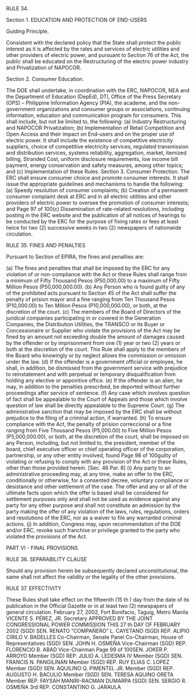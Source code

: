 RULE 34.

Section 1. EDUCATION AND PROTECTION OF END-USERS

Guiding Principle.

Consistent with the declared policy that the State shall protect the public
interest as it is affected by the rates and services of electric utilities and
other providers of electric power, and pursuant to Section 76 of the Act, the
public shall be educated on the Restructuring of the electric power industry
and Privatization of NAPOCOR.

Section 2. Consumer Education.

The DOE shall undertake, in coordination with the ERC, NAPOCOR, NEA and the
Department of Education (DepEd), DTI, Office of the Press Secretary (OPS) –
Philippine Information Agency (PIA), the academe, and the non-government
organizations and consumer groups or associations, continuing information,
education and communication program for consumers. This shall include,
but not be limited to, the following:
(a) Industry Restructuring and NAPOCOR Privatization;
(b) Implementation of Retail Competition and Open Access and their
impact on End-users and on the proper use of electric power. It shall
include the existence of competitive electricity suppliers, choice of
competitive electricity services, regulated transmission and
distribution services, systems reliability, aggregation, market,
itemized billing, Stranded Cost, uniform disclosure requirements, low
income bill payment, energy conservation and safety measures,
among other topics; and
(c) Implementation of these Rules.
Section 3.
Consumer Protection.
The ERC shall ensure consumer choice and promote consumer interests. It
shall issue the appropriate guidelines and mechanisms to handle the
following:
(a) Speedy resolution of consumer complaints;
(b) Creation of a permanent consumer complaint desk at ERC and in all
electric utilities and other providers of electric power to oversee the
promotion of consumer interests; and
Page 97 of 100(c)
Dissemination of rate-related resolutions, including posting in the
ERC website and the publication of all notices of hearings to be
conducted by the ERC for the purpose of fixing rates or fees at least
twice for two (2) successive weeks in two (2) newspapers of nationwide
circulation.

RULE 35. FINES AND PENALTIES

Pursuant to Section  of EPIRA, the fines and penalties are:

(a) The fines and penalties that shall be imposed by the ERC for any violation of or non-compliance with the Act or these Rules shall range
from a minimum of Fifty Thousand Pesos (P50,000.00) to a maximum of Fifty Million Pesos (P50,000,000.00).
(b) Any Person who is found guilty of any of the prohibited acts pursuant to Section 45 of the Act shall suffer the penalty of prision mayor and a
fine ranging from Ten Thousand Pesos (P10,000.00) to Ten Million Pesos (P10,000,000.00), or both, at the discretion of the court.
(c) The members of the Board of Directors of the juridical companies participating in or covered in the Generation Companies, the
Distribution Utilities, the TRANSCO or its Buyer or Concessionaire or Supplier who violate the provisions of the Act may be fined by an
amount not exceeding double the amount of damages caused by the offender or by imprisonment from one (1) year or two (2) years or both
at the discretion of the court. This Rule shall apply to the members of the Board who knowingly or by neglect allows the commission or
omission under the law.
(d) If the offender is a government official or employee, he shall, in addition, be dismissed from the government service with prejudice to
reinstatement and with perpetual or temporary disqualification from holding any elective or appointive office.
(e) If the offender is an alien, he may, in addition to the penalties prescribed, be deported without further proceedings after service of
sentence.
(f) Any case which involves question of fact shall be appealable to the Court of Appeals and those which involve question of law shall be
directly appealable to the Supreme Court.
(g) The administrative sanction that may be imposed by the ERC shall be without prejudice to the filing of a criminal action, if warranted.
(h) To ensure compliance with the Act, the penalty of prision correccional or a fine ranging from Five Thousand Pesos (P5,000.00) to Five Million
Pesos (P5,000,000.00), or both, at the discretion of the court, shall be imposed on any Person, including, but not limited to, the president,
member of the board, chief executive officer or chief operating officer of the corporation, partnership, or any other entity involved, found
Page 98 of 100guilty of violating or refusing to comply with any provision of the Act or these Rules, other than those provided herein. [Sec. 46 Par. 8]
(i) Any party to an administrative proceeding may, at any time, make an
offer to the ERC, conditionally or otherwise, for a consented decree,
voluntary compliance or desistance and other settlement of the case.
The offer and any or all of the ultimate facts upon which the offer is
based shall be considered for settlement purposes only and shall not
be used as evidence against any party for any other purpose and shall
not constitute an admission by the party making the offer of any
violation of the laws, rules, regulations, orders and resolutions of the
ERC, nor as a waiver to file any warranted criminal actions.
(j) In addition, Congress may, upon recommendation of the DOE and/or
ERC, revoke such franchise or privilege granted to the party who
violated the provisions of the Act.

PART VI - FINAL PROVISIONS

RULE 36. SEPARABILITY CLAUSE

Should any provision herein be subsequently declared unconstitutional, the
same shall not affect the validity or the legality of the other provisions.

RULE 37. EFFECTIVITY

These Rules shall take effect on the fifteenth (15 th ) day from the date of its
publication in the Official Gazette or in at least two (2) newspapers of
general circulation.
February 27, 2002, Fort Bonifacio, Taguig, Metro Manila
VICENTE S. PÉREZ, JR.
Secretary
APPROVED BY THE JOINT CONGRESSIONAL POWER COMMISSION
THIS 27 th DAY OF FEBRUARY 2002
(SGD)
SEN. RENATO “COMPAÑERO” L. CAYETANO (SGD)
REP. ALIPIO CIRILO V. BADELLES
Co-Chairman, Senate Panel Co-Chairman, House of Representatives
(SGD)
SEN. JOHN H. OSMEÑA
Vice-Chairman (SGD)
REP. FLORENCIO B. ABAD
Vice-Chairman
Page 99 of 100SEN. JOKER P. ARROYO
Member (SGD)
REP. JULIO A. LEDESMA IV
Member
(SGD)
SEN. FRANCIS N. PANGILINAN
Member (SGD)
REP. RUY ELIAS C. LOPEZ
Member
(SGD)
SEN. AQUILINO Q. PIMENTEL JR.
Member (SGD)
REP. AUGUSTO H. BACULIO
Member
(SGD)
SEN. TERESA AQUINO ORETA
Member REP. FAYSAH MANIRI-RACMAN DUMARPA
(SGD)
SEN. SERGIO R. OSMEÑA 3rd
REP. CONSTANTINO G. JARAULA